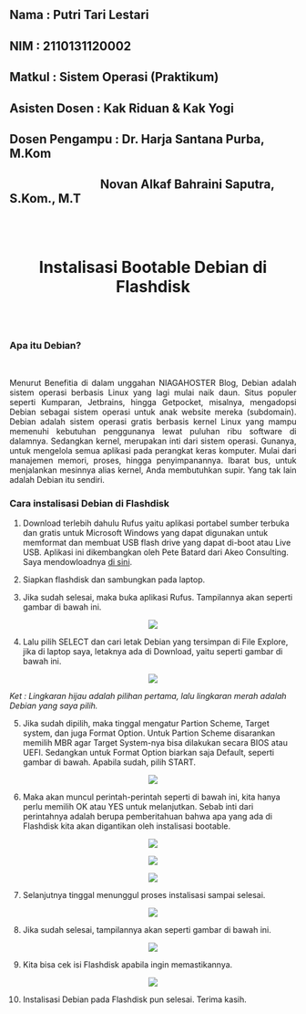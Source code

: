 ## Nama           : Putri Tari Lestari
## NIM            : 2110131120002
## Matkul         : Sistem Operasi (Praktikum)
## Asisten Dosen  : Kak Riduan & Kak Yogi
## Dosen Pengampu : Dr. Harja Santana Purba, M.Kom
<h2>&nbsp &nbsp &nbsp &nbsp &nbsp &nbsp &nbsp &nbsp &nbsp &nbsp &nbsp &nbsp &nbsp &nbsp &nbsp &nbsp Novan Alkaf Bahraini Saputra, S.Kom., M.T</h2>

<br>
<br>
<h1 align=center>Instalisasi Bootable Debian di Flashdisk</h1>
<br>
<br>

### Apa itu Debian?
<br>

<p align=justify>Menurut Benefitia di dalam unggahan NIAGAHOSTER Blog, Debian adalah sistem operasi berbasis Linux yang lagi mulai naik daun. Situs populer seperti Kumparan, Jetbrains, hingga Getpocket, misalnya, mengadopsi Debian sebagai sistem operasi untuk anak website mereka (subdomain). Debian adalah sistem operasi gratis berbasis kernel Linux yang mampu memenuhi kebutuhan penggunanya lewat puluhan ribu software di dalamnya. Sedangkan kernel, merupakan inti dari sistem operasi. Gunanya, untuk mengelola semua aplikasi pada perangkat keras komputer. Mulai dari manajemen memori, proses, hingga penyimpanannya. Ibarat bus, untuk menjalankan mesinnya alias kernel, Anda membutuhkan supir. Yang tak lain adalah Debian itu sendiri.

### Cara instalisasi Debian di Flashdisk

 1. Download terlebih dahulu Rufus yaitu aplikasi portabel sumber terbuka dan gratis untuk Microsoft Windows yang dapat digunakan untuk memformat dan membuat USB flash drive yang dapat di-boot atau Live USB. Aplikasi ini dikembangkan oleh Pete Batard dari Akeo Consulting. Saya mendowloadnya <a href="https://rufus.ie/en/">di sini</a>.

 2. Siapkan flashdisk dan sambungkan pada laptop.

 3. Jika sudah selesai, maka buka aplikasi Rufus. Tampilannya akan seperti gambar di bawah ini.

<p align=center><img src="gambar/gambar47.png">

 4. Lalu pilih SELECT dan cari letak Debian yang tersimpan di File Explore, jika di laptop saya, letaknya ada di Download, yaitu seperti gambar di bawah ini. 

<p align=center><img src="gambar/gambar39.jpg">

  _Ket : Lingkaran hijau adalah pilihan pertama, lalu lingkaran merah adalah Debian yang saya pilih._

 5. Jika sudah dipilih, maka tinggal mengatur Partion Scheme, Target system, dan juga Format Option. Untuk Partion Scheme disarankan memilih MBR agar Target System-nya bisa dilakukan secara BIOS atau UEFI. Sedangkan untuk Format Option biarkan saja Default, seperti gambar di bawah. Apabila sudah, pilih START.

 <p align=center><img src="gambar/gambar40.png">

 6. Maka akan muncul perintah-perintah seperti di bawah ini, kita hanya perlu memilih OK atau YES untuk melanjutkan. Sebab inti dari perintahnya adalah berupa pemberitahuan bahwa apa yang ada di Flashdisk kita akan digantikan oleh instalisasi bootable.

 <p align=center><img src="gambar/gambar41.png">

 <p align=center><img src="gambar/gambar42.png">

 <p align=center><img src="gambar/gambar43.png">

 7. Selanjutnya tinggal menunggul proses instalisasi sampai selesai.

 <p align=center><img src="gambar/gambar44.png">

 8. Jika sudah selesai, tampilannya akan seperti gambar di bawah ini.

 <p align=center><img src="gambar/gambar45.png">

 9. Kita bisa cek isi Flashdisk apabila ingin memastikannya.

 <p align=center><img src="gambar/gambar46.png">

 10. Instalisasi Debian pada Flashdisk pun selesai. Terima kasih.